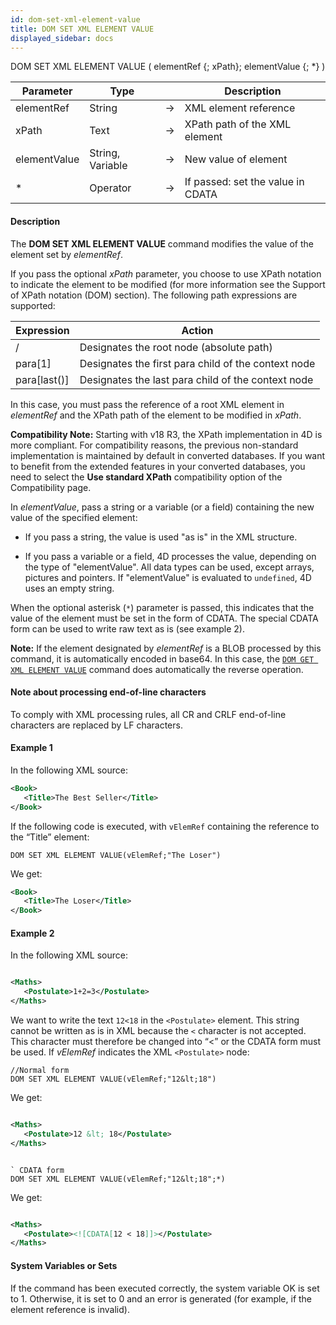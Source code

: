 ```yaml
---
id: dom-set-xml-element-value
title: DOM SET XML ELEMENT VALUE
displayed_sidebar: docs
---
```



<!-- REF #_command_.DOM SET XML ELEMENT VALUE.Syntax-->DOM SET XML ELEMENT VALUE ( elementRef {; xPath}; elementValue {; *} )<!-- END REF-->


<!-- REF #_command_.DOM SET XML ELEMENT VALUE.Params -->
|Parameter|Type||Description|
|---------|--- |:---:|------|
|elementRef|String|->|XML element reference|
|xPath|Text|->|XPath path of the XML element|
|elementValue|String, Variable|->|New value of element|
|*|Operator|->|If passed: set the value in CDATA|
<!-- END REF -->


#### Description




The **DOM SET XML ELEMENT VALUE** command modifies the value of the element set by *elementRef*.

If you pass the optional *xPath* parameter, you choose to use XPath notation to indicate the element to be modified (for more information see the Support of XPath notation (DOM) section). The following path expressions are supported:

| **Expression** | **Action**                                          |
|----------------|-----------------------------------------------------|
| /              | Designates the root node (absolute path)            |
| para[1]        | Designates the first para child of the context node |
| para[last()]   | Designates the last para child of the context node  |


In this case, you must pass the reference of a root XML element in *elementRef* and the XPath path of the element to be modified in *xPath*.

**Compatibility Note:** Starting with v18 R3, the XPath implementation in 4D is more compliant. For compatibility reasons, the previous non-standard implementation is maintained by default in converted databases. If you want to benefit from the extended features in your converted databases, you need to select the **Use standard XPath** compatibility option of the Compatibility page.

In *elementValue*, pass a string or a variable (or a field) containing the new value of the specified element:

* If you pass a string, the value is used "as is" in the XML structure.

* If you pass a variable or a field, 4D processes the value, depending on the type of "elementValue". All data types can be used, except arrays, pictures and pointers. If "elementValue" is evaluated to `undefined`, 4D uses an empty string.  

When the optional asterisk (`*`) parameter is passed, this indicates that the value of the element must be set in the form of CDATA. The special CDATA form can be used to write raw text as is (see example 2).

**Note:** If the element designated by *elementRef* is a BLOB processed by this command, it is automatically encoded in base64. In this case, the [`DOM GET XML ELEMENT VALUE`](dom-get-xml-element-value.md) command does automatically the reverse operation.


#### Note about processing end-of-line characters

To comply with XML processing rules, all CR and CRLF end-of-line characters are replaced by LF characters.


#### Example 1


In the following XML source:

```xml
<Book>
   <Title>The Best Seller</Title>
</Book>

```

If the following code is executed, with `vElemRef` containing the reference to the “Title” element:
```4d
DOM SET XML ELEMENT VALUE(vElemRef;"The Loser")
```
We get:

```xml
<Book>
   <Title>The Loser</Title>
</Book>
```

#### Example 2


In the following XML source:

```xml

<Maths>
   <Postulate>1+2=3</Postulate>
</Maths>
```

We want to write the text `12<18` in the `<Postulate>` element. This string cannot be written as is in XML because the `<` character is not accepted. This character must therefore be changed into “&lt;” or the CDATA form must be used. If *vElemRef* indicates the XML `<Postulate>` node:

```4d
//Normal form
DOM SET XML ELEMENT VALUE(vElemRef;"12&lt;18")
```
We get:

```xml

<Maths>
   <Postulate>12 &lt; 18</Postulate>
</Maths>

```

```4d

` CDATA form
DOM SET XML ELEMENT VALUE(vElemRef;"12&lt;18";*)
```

We get:

```xml

<Maths>
   <Postulate><![CDATA[12 < 18]]></Postulate>
</Maths>
```


#### System Variables or Sets




If the command has been executed correctly, the system variable OK is set to 1. Otherwise, it is set to 0 and an error is generated (for example, if the element reference is invalid).

